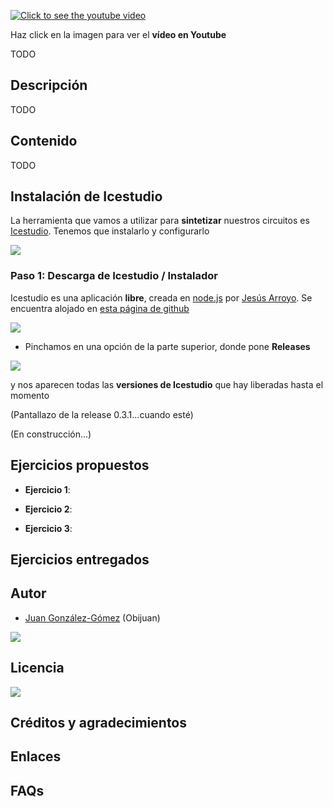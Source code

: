 [![Click to see the youtube video](http://img.youtube.com/vi//0.jpg)]()

Haz click en la imagen para ver el **vídeo en Youtube**

TODO

## Descripción

TODO

## Contenido

TODO

## Instalación de Icestudio

La herramienta que vamos a utilizar para **sintetizar** nuestros circuitos es [Icestudio](https://github.com/FPGAwars/icestudio). Tenemos que instalarlo y configurarlo

![](https://github.com/Obijuan/digital-electronics-with-open-FPGAs-tutorial/raw/master/wiki/Tutorial-02/logo-icestudio.png)

### Paso 1: Descarga de Icestudio / Instalador

Icestudio es una aplicación **libre**, creada en [node.js](https://nodejs.org/es/) por [Jesús Arroyo](https://github.com/Jesus89). Se encuentra alojado en [esta página de github](https://github.com/FPGAwars/icestudio)

![](https://github.com/Obijuan/digital-electronics-with-open-FPGAs-tutorial/raw/master/wiki/Tutorial-02/icestudio-01.png)

* Pinchamos en una opción de la parte superior, donde pone **Releases**

![](https://github.com/Obijuan/digital-electronics-with-open-FPGAs-tutorial/raw/master/wiki/Tutorial-02/icestudio-02.png)

y nos aparecen todas las **versiones de Icestudio** que hay liberadas hasta el momento

(Pantallazo de la release 0.3.1...cuando esté)

(En construcción...)

## Ejercicios propuestos

* **Ejercicio 1**: 

* **Ejercicio 2**: 

* **Ejercicio 3**: 

## Ejercicios entregados

## Autor

* [Juan González-Gómez](https://github.com/Obijuan) (Obijuan)

![](https://github.com/Obijuan/digital-electronics-with-open-FPGAs-tutorial/raw/master/wiki/portada/logos-urjc-gsyc-peloto-jderobot.png)

## Licencia

![](https://github.com/Obijuan/digital-electronics-with-open-FPGAs-tutorial/raw/master/wiki/portada/attribution-share-alike-creative-commons-license.png)

## Créditos y agradecimientos



## Enlaces


## FAQs



